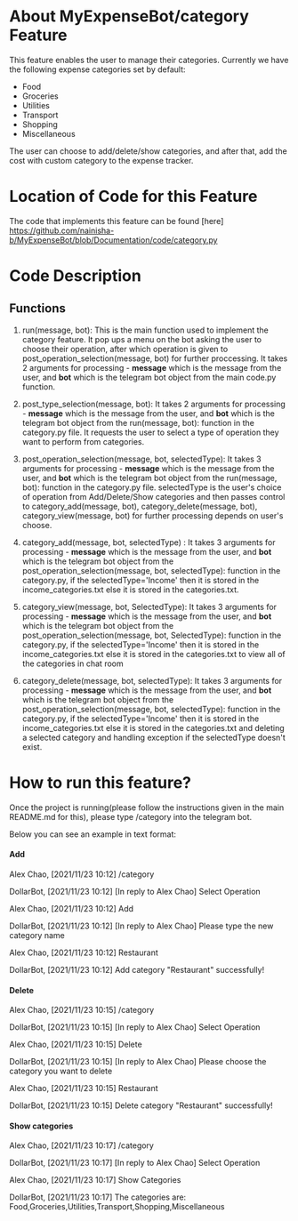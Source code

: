 # About MyExpenseBot/category Feature
This feature enables the user to manage their categories.
Currently we have the following expense categories set by default:

- Food
- Groceries
- Utilities
- Transport
- Shopping
- Miscellaneous

The user can choose to add/delete/show categories, and after that, add the cost with custom category to the expense tracker.

# Location of Code for this Feature
The code that implements this feature can be found [here] https://github.com/nainisha-b/MyExpenseBot/blob/Documentation/code/category.py
# Code Description
## Functions

1. run(message, bot):
This is the main function used to implement the category feature. It pop ups a menu on the bot asking the user to choose their operation, after which operation is given to post_operation_selection(message, bot) for further proccessing. It takes 2 arguments for processing - **message** which is the message from the user, and **bot** which is the telegram bot object from the main code.py function.

2. post_type_selection(message, bot):
   It takes 2 arguments for processing - **message** which is the message from the user, and **bot** which is the telegram bot object from the run(message, bot): function in the category.py file. It requests the user to select a type of operation they want to perform from categories.

3. post_operation_selection(message, bot, selectedType):
 It takes 3 arguments for processing - **message** which is the message from the user, and **bot** which is the telegram bot object from the run(message, bot): function in the category.py file. selectedType is the user's choice of operation from Add/Delete/Show categories and then passes control to category_add(message, bot), category_delete(message, bot), category_view(message, bot) for further processing depends on user's choose.

4. category_add(message, bot, selectedType) :
 It takes 3 arguments for processing - **message** which is the message from the user, and **bot** which is the telegram bot object from the post_operation_selection(message, bot, selectedType): function in the category.py, if the selectedType='Income' then it is stored in the income_categories.txt else it is stored in the categories.txt.

5. category_view(message, bot, SelectedType):
 It takes 3 arguments for processing - **message** which is the message from the user, and **bot** which is the telegram bot object from the post_operation_selection(message, bot, SelectedType): function in the category.py, if the selectedType='Income' then it is stored in the income_categories.txt else it is stored in the categories.txt to view all of the categories in chat room

6. category_delete(message, bot, selectedType):
 It takes 3 arguments for processing - **message** which is the message from the user, and **bot** which is the telegram bot object from the post_operation_selection(message, bot, selectedType): function in the category.py, if the selectedType='Income' then it is stored in the income_categories.txt else it is stored in the categories.txt and deleting a selected category and handling exception if the selectedType doesn't exist.

 
# How to run this feature?
Once the project is running(please follow the instructions given in the main README.md for this), please type /category into the telegram bot.

Below you can see an example in text format:

#### Add
Alex Chao, [2021/11/23 10:12]
/category

DollarBot, [2021/11/23 10:12]
[In reply to Alex Chao]
Select Operation

Alex Chao, [2021/11/23 10:12]
Add

DollarBot, [2021/11/23 10:12]
[In reply to Alex Chao]
Please type the new category name

Alex Chao, [2021/11/23 10:12]
Restaurant

DollarBot, [2021/11/23 10:12]
Add category "Restaurant" successfully!

#### Delete
Alex Chao, [2021/11/23 10:15]
/category

DollarBot, [2021/11/23 10:15]
[In reply to Alex Chao]
Select Operation

Alex Chao, [2021/11/23 10:15]
Delete

DollarBot, [2021/11/23 10:15]
[In reply to Alex Chao]
Please choose the category you want to delete

Alex Chao, [2021/11/23 10:15]
Restaurant

DollarBot, [2021/11/23 10:15]
Delete category "Restaurant" successfully!

#### Show categories
Alex Chao, [2021/11/23 10:17]
/category

DollarBot, [2021/11/23 10:17]
[In reply to Alex Chao]
Select Operation

Alex Chao, [2021/11/23 10:17]
Show Categories

DollarBot, [2021/11/23 10:17]
The categories are:
Food,Groceries,Utilities,Transport,Shopping,Miscellaneous
